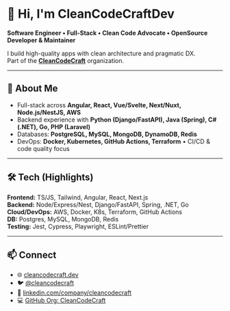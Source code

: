 # 👋 Hi, I'm CleanCodeCraftDev  
**Software Engineer • Full-Stack • Clean Code Advocate • OpenSource Developer & Maintainer**

I build high-quality apps with clean architecture and pragmatic DX.  
Part of the [**CleanCodeCraft**](https://github.com/CleanCodeCraft) organization.

---

## 🚀 About Me
- Full-stack across **Angular, React, Vue/Svelte, Next/Nuxt, Node.js/NestJS, AWS**
- Backend experience with **Python (Django/FastAPI), Java (Spring), C# (.NET), Go, PHP (Laravel)**
- Databases: **PostgreSQL, MySQL, MongoDB, DynamoDB, Redis**
- DevOps: **Docker, Kubernetes, GitHub Actions, Terraform** • CI/CD & code quality focus

---

## 🛠️ Tech (Highlights)
**Frontend:** TS/JS, Tailwind, Angular, React, Next.js  
**Backend:** Node/Express/Nest, Django/FastAPI, Spring, .NET, Go  
**Cloud/DevOps:** AWS, Docker, K8s, Terraform, GitHub Actions  
**DB:** Postgres, MySQL, MongoDB, Redis  
**Testing:** Jest, Cypress, Playwright, ESLint/Prettier

---

## 📫 Connect
- 🌐 [cleancodecraft.dev](https://cleancodecraft.dev)
- 🐦 [@cleancodecraft](https://twitter.com/cleancodecraft)
- 💼 [linkedin.com/company/cleancodecraft](https://linkedin.com/company/cleancodecraft)
- 💻 [GitHub Org: CleanCodeCraft](https://github.com/CleanCodeCraft)
